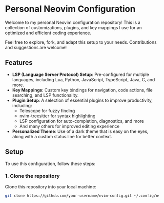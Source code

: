 # Personal Neovim Configuration

Welcome to my personal Neovim configuration repository! This is a collection of customizations, plugins, and key mappings I use for an optimized and efficient coding experience.

Feel free to explore, fork, and adapt this setup to your needs. Contributions and suggestions are welcome!

## Features

- **LSP (Language Server Protocol) Setup**: Pre-configured for multiple languages, including Lua, Python, JavaScript, TypeScript, Java, C, and more.
- **Key Mappings**: Custom key bindings for navigation, code actions, file searching, and LSP functionality.
- **Plugin Setup**: A selection of essential plugins to improve productivity, including:
  - Telescope for fuzzy finding
  - nvim-treesitter for syntax highlighting
  - LSP configuration for auto-completion, diagnostics, and more
  - And many others for improved editing experience
- **Personalized Theme**: Use of a dark theme that is easy on the eyes, along with a custom status line for better context.

## Setup

To use this configuration, follow these steps:

### 1. Clone the repository

Clone this repository into your local machine:

```bash
git clone https://github.com/your-username/nvim-config.git ~/.config/nvim

